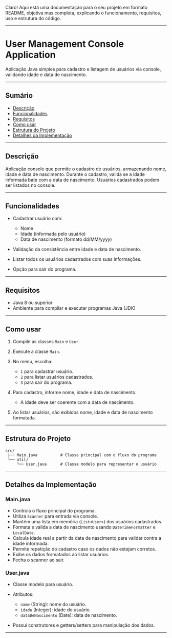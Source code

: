Claro! Aqui está uma documentação para o seu projeto em formato README, objetiva mas completa, explicando o funcionamento, requisitos, uso e estrutura do código.

---

# User Management Console Application

Aplicação Java simples para cadastro e listagem de usuários via console, validando idade e data de nascimento.

---

## Sumário

* [Descrição](#descrição)
* [Funcionalidades](#funcionalidades)
* [Requisitos](#requisitos)
* [Como usar](#como-usar)
* [Estrutura do Projeto](#estrutura-do-projeto)
* [Detalhes da Implementação](#detalhes-da-implementação)

---

## Descrição

Aplicação console que permite o cadastro de usuários, armazenando nome, idade e data de nascimento. Durante o cadastro, valida se a idade informada bate com a data de nascimento. Usuários cadastrados podem ser listados no console.

---

## Funcionalidades

* Cadastrar usuário com:

  * Nome
  * Idade (informada pelo usuário)
  * Data de nascimento (formato dd/MM/yyyy)
* Validação da consistência entre idade e data de nascimento.
* Listar todos os usuários cadastrados com suas informações.
* Opção para sair do programa.

---

## Requisitos

* Java 8 ou superior
* Ambiente para compilar e executar programas Java (JDK)

---

## Como usar

1. Compile as classes `Main` e `User`.
2. Execute a classe `Main`.
3. No menu, escolha:

   * `1` para cadastrar usuário.
   * `2` para listar usuários cadastrados.
   * `3` para sair do programa.
4. Para cadastro, informe nome, idade e data de nascimento.

   * A idade deve ser coerente com a data de nascimento.
5. Ao listar usuários, são exibidos nome, idade e data de nascimento formatada.

---

## Estrutura do Projeto

```
src/
 ├── Main.java          # Classe principal com o fluxo do programa
 └── util/
     └── User.java      # Classe modelo para representar o usuário
```

---

## Detalhes da Implementação

### Main.java

* Controla o fluxo principal do programa.
* Utiliza `Scanner` para entrada via console.
* Mantém uma lista em memória (`List<User>`) dos usuários cadastrados.
* Formata e valida a data de nascimento usando `DateTimeFormatter` e `LocalDate`.
* Calcula idade real a partir da data de nascimento para validar contra a idade informada.
* Permite repetição do cadastro caso os dados não estejam corretos.
* Exibe os dados formatados ao listar usuários.
* Fecha o scanner ao sair.

### User.java

* Classe modelo para usuário.
* Atributos:

  * `name` (String): nome do usuário.
  * `idade` (Integer): idade do usuário.
  * `dataDeNascimento` (Date): data de nascimento.
* Possui construtores e getters/setters para manipulação dos dados.

---
